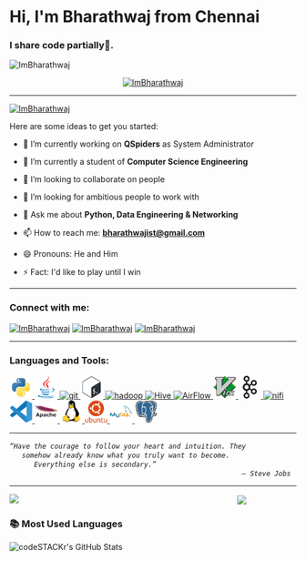 <h1>Hi, I'm Bharathwaj from Chennai</h1>
<h3>I share code partially💙️.</h3>

<p align="left"> <img src="https://komarev.com/ghpvc/?username=ImBharathwaj&label=Profile%20views&color=0e75b6&style=flat" alt="ImBharathwaj" /> </p>
<p align="center"> <a href="https://github.com/ryo-ma/github-profile-trophy"><img
            src="https://github-profile-trophy.vercel.app/?username=ImBharathwaj&theme=algolia" alt="ImBharathwaj" /></a> </p>

<hr>
<p align="left"> <a href="https://twitter.com/ImBharathwaj" target="blank"><img
            src="https://img.shields.io/twitter/follow/ImBharathwaj?logo=twitter&style=for-the-badge"
            alt="ImBharathwaj" /></a> </p>

Here are some ideas to get you started:

- 🔭 I’m currently working on **QSpiders** as System Administrator

- 🌱 I’m currently a student of **Computer Science Engineering**

- 👯 I’m looking to collaborate on people

- 🤔 I’m looking for ambitious people to work with

- 💬 Ask me about **Python, Data Engineering & Networking**

- 📫 How to reach me: **bharathwajist@gmail.com**

- 😄 Pronouns: He and Him

- ⚡ Fact: I'd like to play until I win 

<hr>

<h3 align="left">Connect with me:</h3>
<p align="left">
    <a href="https://twitter.com/ImBharathwaj" target="blank"><img align="center"
            src="https://raw.githubusercontent.com/rahuldkjain/github-profile-readme-generator/master/src/images/icons/Social/twitter.svg"
            alt="ImBharathwaj" height="30" width="40" /></a>
    <a href="https://linkedin.com/in/ImBharathwaj" target="blank"><img align="center"
            src="https://raw.githubusercontent.com/rahuldkjain/github-profile-readme-generator/master/src/images/icons/Social/linked-in-alt.svg"
            alt="ImBharathwaj" height="30" width="40" /></a>
    <a href="https://instagram.com/imbharathwaj" target="blank"><img align="center"
            src="https://raw.githubusercontent.com/rahuldkjain/github-profile-readme-generator/master/src/images/icons/Social/instagram.svg"
            alt="ImBharathwaj" height="30" width="40" /></a>
</p>
<hr>
<h3 align="left">Languages and Tools:</h3>
</a> <a href="https://www.python.org" target="_blank"> <img
        src="https://raw.githubusercontent.com/devicons/devicon/master/icons/python/python-original.svg" alt="python"
        width="40" height="40" /> </a> <a href="https://www.java.com" target="_blank"> <img
        src="https://raw.githubusercontent.com/devicons/devicon/master/icons/java/java-original.svg" alt="java"
        width="40" height="40" /> </a> <a href="https://git-scm.com/" target="_blank"> <img
        src="https://www.vectorlogo.zone/logos/git-scm/git-scm-icon.svg" alt="git" width="40" height="40" /> </a>
        <a href="https://bash.org/" target="_blank"> <img
        src="https://raw.githubusercontent.com/devicons/devicon/master/icons/bash/bash-plain.svg" alt="bash"
        width="40" height="40" /> </a>  <a href="https://hadoop.apache.org/" target="_blank"> <img
        src="https://svn.apache.org/repos/asf/comdev/project-logos/originals/hadoop.svg" alt="hadoop"
        width="150" height="40" /> </a>  <a href="https://hive.apache.org/" target="_blank"> <img
        src="https://svn.apache.org/repos/asf/comdev/project-logos/originals/hive.svg" alt="Hive"
        width="40" height="40" /> </a> <a href="https://airflow.apache.org/" target="_blank"> <img
        src="https://svn.apache.org/repos/asf/comdev/project-logos/originals/airflow-3.svg" alt="AirFlow" width="40"
        height="40" /> </a> <a href="https://vim.org/" target="_blank"> <img
        src="https://raw.githubusercontent.com/devicons/devicon/master/icons/vim/vim-original.svg" alt="vim" width="40"
        height="40" /> </a> <a href="https://kafka.apache.org/" target="_blank"> <img
        src="https://raw.githubusercontent.com/devicons/devicon/master/icons/apachekafka/apachekafka-original.svg" alt="kafka" width="40"
        height="40" /> </a>  <a href="https://nifi.apache.org/" target="_blank"> <img
        src="https://svn.apache.org/repos/asf/comdev/project-logos/originals/nifi.svg" alt="nifi" width="60"
        height="60" /> </a>  <a href="https://code.visualstudio.com/" target="_blank"> <img
        src="https://raw.githubusercontent.com/devicons/devicon/master/icons/vscode/vscode-original.svg" alt="vscode"
        width="40" height="40" /> </a> <a href="https://httpd.apache.org/" target="_blank"> <img
        src="https://raw.githubusercontent.com/devicons/devicon/master/icons/apache/apache-original-wordmark.svg"
        alt="apache" width="40" height="40" /> </a> <a href="https://www.linux.org/" target="_blank"> <img
        src="https://raw.githubusercontent.com/devicons/devicon/master/icons/linux/linux-original.svg" alt="linux"
        width="40" height="40" /> </a> <a href="https://www.ubuntu.com/" target="_blank"> <img
        src="https://raw.githubusercontent.com/devicons/devicon/master/icons/ubuntu/ubuntu-plain-wordmark.svg" alt="ubuntu"
        width="40" height="40" /> </a> <a href="https://www.mysql.com/" target="_blank"> <img
        src="https://raw.githubusercontent.com/devicons/devicon/master/icons/mysql/mysql-original-wordmark.svg"
        alt="mysql" width="40" height="40" /> </a> <a href="https://www.postgresql.org/" target="_blank"> <img
        src="https://raw.githubusercontent.com/devicons/devicon/master/icons/postgresql/postgresql-original.svg"
        alt="postgresql" width="40" height="40" /> </a>
</p>

---

<p align="left">
   <i> 
    
    
    “Have the courage to follow your heart and intuition. They 
       somehow already know what you truly want to become.
          Everything else is secondary.”
                                                             ― Steve Jobs
  </i>
</p>       

<hr>
<img align="left" src="https://github-readme-stats.vercel.app/api?username=ImBharathwaj&count_private=true&show_icons=true&theme=light" width="400"/>
<img align="center" src="https://github-readme-streak-stats.herokuapp.com/?user=ImBharathwaj" width="400">

 ### 📚 Most Used Languages
 <img align="left" alt="codeSTACKr's GitHub Stats" src="https://github-readme-stats.vercel.app/api/top-langs/?username=ImBharathwaj&layout=compact" width="400" />

